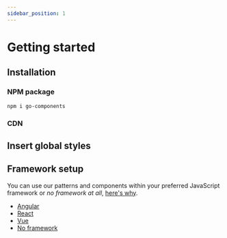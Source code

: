 ```yaml
---
sidebar_position: 1
---
```

# Getting started

## Installation

### NPM package

```bash
npm i go-components
```

### CDN



## Insert global styles

## Framework setup

You can use our patterns and components within your preferred JavaScript framework or *no framework at all*, [here's why](./02-framework-integration/01-web-components.md).

- [Angular](./02-integration/02-angular.md)
- [React](./02-integration/03-react.md)
- [Vue](./02-integration/04-vue.md)
- [No framework](./02-integration/05-no-framework.md)

